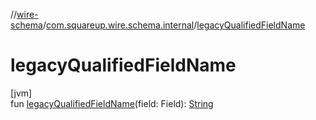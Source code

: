 //[wire-schema](../../index.md)/[com.squareup.wire.schema.internal](index.md)/[legacyQualifiedFieldName](legacy-qualified-field-name.md)

# legacyQualifiedFieldName

[jvm]\
fun [legacyQualifiedFieldName](legacy-qualified-field-name.md)(field: Field): [String](https://kotlinlang.org/api/latest/jvm/stdlib/kotlin/-string/index.html)
